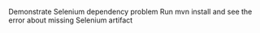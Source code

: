 Demonstrate Selenium dependency problem
Run mvn install and see the error about missing Selenium artifact
